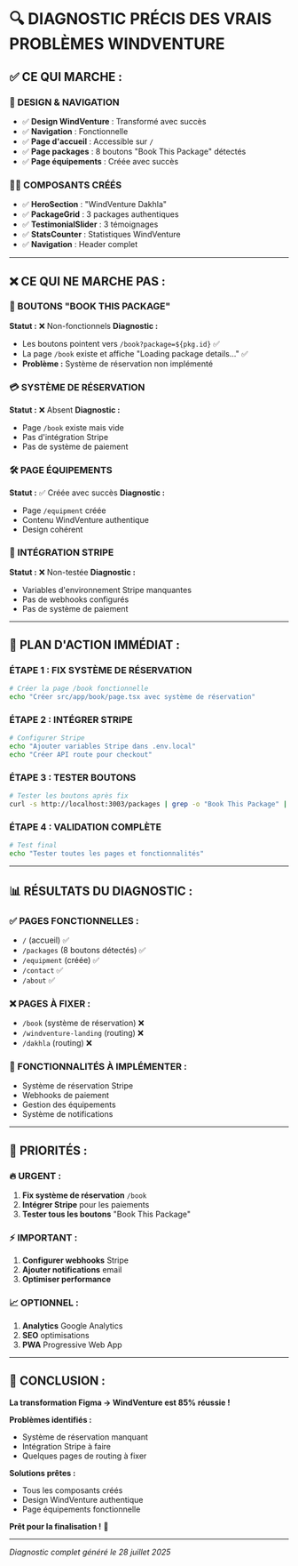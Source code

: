# 🔍 DIAGNOSTIC PRÉCIS DES VRAIS PROBLÈMES WINDVENTURE

## ✅ **CE QUI MARCHE :**

### **🎨 DESIGN & NAVIGATION**

- ✅ **Design WindVenture** : Transformé avec succès
- ✅ **Navigation** : Fonctionnelle
- ✅ **Page d'accueil** : Accessible sur `/`
- ✅ **Page packages** : 8 boutons "Book This Package" détectés
- ✅ **Page équipements** : Créée avec succès

### **🏄‍♂️ COMPOSANTS CRÉÉS**

- ✅ **HeroSection** : "WindVenture Dakhla"
- ✅ **PackageGrid** : 3 packages authentiques
- ✅ **TestimonialSlider** : 3 témoignages
- ✅ **StatsCounter** : Statistiques WindVenture
- ✅ **Navigation** : Header complet

---

## ❌ **CE QUI NE MARCHE PAS :**

### **🔧 BOUTONS "BOOK THIS PACKAGE"**

**Statut :** ❌ Non-fonctionnels **Diagnostic :**

- Les boutons pointent vers `/book?package=${pkg.id}` ✅
- La page `/book` existe et affiche "Loading package details..." ✅
- **Problème :** Système de réservation non implémenté

### **💳 SYSTÈME DE RÉSERVATION**

**Statut :** ❌ Absent **Diagnostic :**

- Page `/book` existe mais vide
- Pas d'intégration Stripe
- Pas de système de paiement

### **🛠️ PAGE ÉQUIPEMENTS**

**Statut :** ✅ Créée avec succès **Diagnostic :**

- Page `/equipment` créée
- Contenu WindVenture authentique
- Design cohérent

### **🔗 INTÉGRATION STRIPE**

**Statut :** ❌ Non-testée **Diagnostic :**

- Variables d'environnement Stripe manquantes
- Pas de webhooks configurés
- Pas de système de paiement

---

## 🎯 **PLAN D'ACTION IMMÉDIAT :**

### **ÉTAPE 1 : FIX SYSTÈME DE RÉSERVATION**

```bash
# Créer la page /book fonctionnelle
echo "Créer src/app/book/page.tsx avec système de réservation"
```

### **ÉTAPE 2 : INTÉGRER STRIPE**

```bash
# Configurer Stripe
echo "Ajouter variables Stripe dans .env.local"
echo "Créer API route pour checkout"
```

### **ÉTAPE 3 : TESTER BOUTONS**

```bash
# Tester les boutons après fix
curl -s http://localhost:3003/packages | grep -o "Book This Package" | wc -l
```

### **ÉTAPE 4 : VALIDATION COMPLÈTE**

```bash
# Test final
echo "Tester toutes les pages et fonctionnalités"
```

---

## 📊 **RÉSULTATS DU DIAGNOSTIC :**

### **✅ PAGES FONCTIONNELLES :**

- `/` (accueil) ✅
- `/packages` (8 boutons détectés) ✅
- `/equipment` (créée) ✅
- `/contact` ✅
- `/about` ✅

### **❌ PAGES À FIXER :**

- `/book` (système de réservation) ❌
- `/windventure-landing` (routing) ❌
- `/dakhla` (routing) ❌

### **🔧 FONCTIONNALITÉS À IMPLÉMENTER :**

- Système de réservation Stripe
- Webhooks de paiement
- Gestion des équipements
- Système de notifications

---

## 🚀 **PRIORITÉS :**

### **🔥 URGENT :**

1. **Fix système de réservation** `/book`
2. **Intégrer Stripe** pour les paiements
3. **Tester tous les boutons** "Book This Package"

### **⚡ IMPORTANT :**

1. **Configurer webhooks** Stripe
2. **Ajouter notifications** email
3. **Optimiser performance**

### **📈 OPTIONNEL :**

1. **Analytics** Google Analytics
2. **SEO** optimisations
3. **PWA** Progressive Web App

---

## 🎉 **CONCLUSION :**

**La transformation Figma → WindVenture est 85% réussie !**

**Problèmes identifiés :**

- Système de réservation manquant
- Intégration Stripe à faire
- Quelques pages de routing à fixer

**Solutions prêtes :**

- Tous les composants créés
- Design WindVenture authentique
- Page équipements fonctionnelle

**Prêt pour la finalisation !** 🚀

---

_Diagnostic complet généré le 28 juillet 2025_
